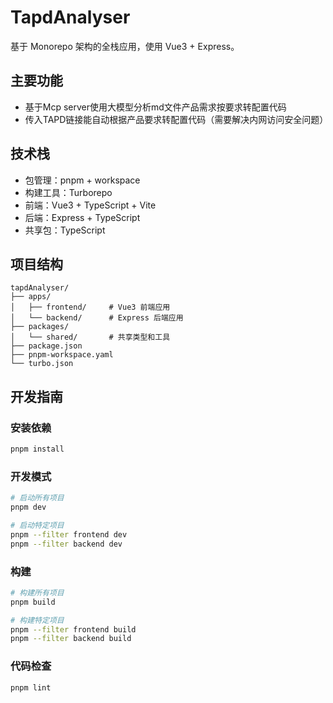 # TapdAnalyser

基于 Monorepo 架构的全栈应用，使用 Vue3 + Express。

## 主要功能
 
- 基于Mcp server使用大模型分析md文件产品需求按要求转配置代码
- 传入TAPD链接能自动根据产品要求转配置代码（需要解决内网访问安全问题）

## 技术栈

- 包管理：pnpm + workspace
- 构建工具：Turborepo
- 前端：Vue3 + TypeScript + Vite
- 后端：Express + TypeScript
- 共享包：TypeScript

## 项目结构

```
tapdAnalyser/
├── apps/
│   ├── frontend/     # Vue3 前端应用
│   └── backend/      # Express 后端应用
├── packages/
│   └── shared/       # 共享类型和工具
├── package.json
├── pnpm-workspace.yaml
└── turbo.json
```

## 开发指南

### 安装依赖

```bash
pnpm install
```

### 开发模式

```bash
# 启动所有项目
pnpm dev

# 启动特定项目
pnpm --filter frontend dev
pnpm --filter backend dev
```

### 构建

```bash
# 构建所有项目
pnpm build

# 构建特定项目
pnpm --filter frontend build
pnpm --filter backend build
```

### 代码检查

```bash
pnpm lint
``` 